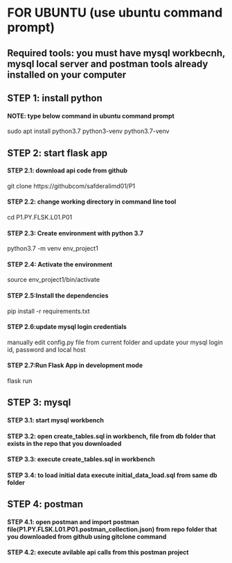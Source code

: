 # FOR UBUNTU (use ubuntu command prompt) 
## Required tools: you must have mysql workbecnh, mysql local server and postman tools already installed on your computer

## STEP 1: install python
#### NOTE: type below command in ubuntu command prompt
sudo apt install python3.7 python3-venv python3.7-venv

## STEP 2: start flask app

#### STEP 2.1: download api code from github
git clone https://githubcom/safderalimd01/P1

#### STEP 2.2: change working directory in command line tool
cd P1.PY.FLSK.L01.P01

#### STEP 2.3: Create environment with python 3.7
python3.7 -m venv env_project1

#### STEP 2.4: Activate the environment
source env_project1/bin/activate

#### STEP 2.5:Install the dependencies
pip install -r requirements.txt

#### STEP 2.6:update mysql login credentials
manually edit config.py file from current folder and update your mysql login id, password and local host

#### STEP 2.7:Run Flask App in development mode
flask run

## STEP 3: mysql
#### STEP 3.1: start mysql workbench
#### STEP 3.2: open create_tables.sql in workbench, file from db folder that exists in the repo that you downloaded
#### STEP 3.3: execute create_tables.sql in workbench
#### STEP 3.4: to load initial data execute initial_data_load.sql from same db folder

## STEP 4: postman
#### STEP 4.1: open postman and import postman file(P1.PY.FLSK.L01.P01.postman_collection.json) from repo folder that you downloaded from github using gitclone command
#### STEP 4.2: execute avilable api calls from this postman project



